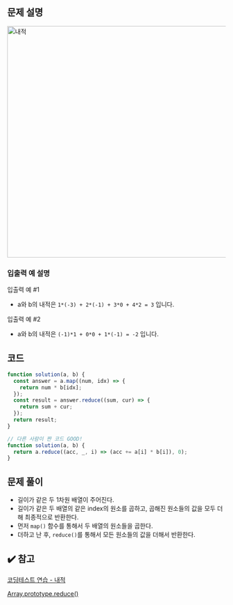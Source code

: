 ## 문제 설명

<img width="532" alt="내적" src="https://user-images.githubusercontent.com/47416686/114396216-4783e700-9bd8-11eb-97fb-35bb3115f99d.png">

### 입출력 예 설명

입출력 예 #1

- a와 b의 내적은 `1*(-3) + 2*(-1) + 3*0 + 4*2 = 3` 입니다.

입출력 예 #2

- a와 b의 내적은 `(-1)*1 + 0*0 + 1*(-1) = -2` 입니다.

## 코드

```jsx
function solution(a, b) {
  const answer = a.map((num, idx) => {
    return num * b[idx];
  });
  const result = answer.reduce((sum, cur) => {
    return sum + cur;
  });
  return result;
}

// 다른 사람이 짠 코드 GOOD!
function solution(a, b) {
  return a.reduce((acc, _, i) => (acc += a[i] * b[i]), 0);
}
```

## 문제 풀이

- 길이가 같은 두 1차원 배열이 주어진다.
- 길이가 같은 두 배열의 같은 index의 원소를 곱하고, 곱해진 원소들의 값을 모두 더해 최종적으로 반환한다.
- 먼저 `map()` 함수를 통해서 두 배열의 원소들을 곱한다.
- 더하고 난 후, `reduce()`를 통해서 모든 원소들의 값을 더해서 반환한다.

## ✔️ 참고

[코딩테스트 연습 - 내적](https://programmers.co.kr/learn/courses/30/lessons/70128)

[Array.prototype.reduce()](https://developer.mozilla.org/ko/docs/Web/JavaScript/Reference/Global_Objects/Array/Reduce)
